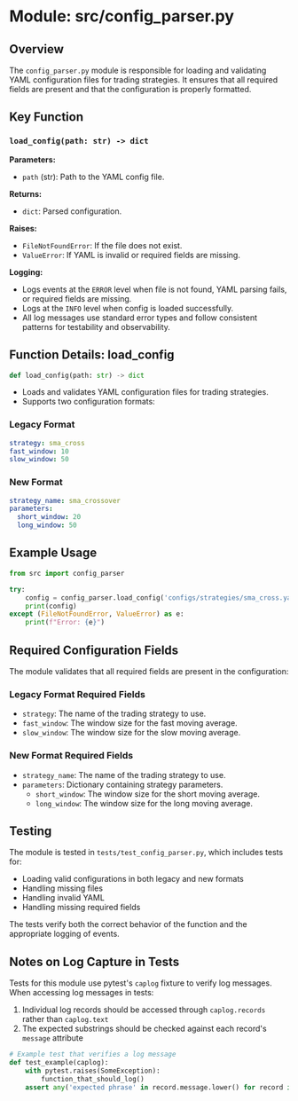 # Module: src/config_parser.py

## Overview

The `config_parser.py` module is responsible for loading and validating YAML configuration files for trading strategies. It ensures that all required fields are present and that the configuration is properly formatted.

## Key Function

### `load_config(path: str) -> dict`

**Parameters:**
- `path` (str): Path to the YAML config file.

**Returns:**
- `dict`: Parsed configuration.

**Raises:**
- `FileNotFoundError`: If the file does not exist.
- `ValueError`: If YAML is invalid or required fields are missing.

**Logging:**
- Logs events at the `ERROR` level when file is not found, YAML parsing fails, or required fields are missing.
- Logs at the `INFO` level when config is loaded successfully.
- All log messages use standard error types and follow consistent patterns for testability and observability.

## Function Details: load_config

```python
def load_config(path: str) -> dict
```
- Loads and validates YAML configuration files for trading strategies.
- Supports two configuration formats:

### Legacy Format
```yaml
strategy: sma_cross
fast_window: 10
slow_window: 50
```

### New Format
```yaml
strategy_name: sma_crossover
parameters:
  short_window: 20
  long_window: 50
```

## Example Usage

```python
from src import config_parser

try:
    config = config_parser.load_config('configs/strategies/sma_cross.yaml')
    print(config)
except (FileNotFoundError, ValueError) as e:
    print(f"Error: {e}")
```

## Required Configuration Fields

The module validates that all required fields are present in the configuration:

### Legacy Format Required Fields
- `strategy`: The name of the trading strategy to use.
- `fast_window`: The window size for the fast moving average.
- `slow_window`: The window size for the slow moving average.

### New Format Required Fields
- `strategy_name`: The name of the trading strategy to use.
- `parameters`: Dictionary containing strategy parameters.
  - `short_window`: The window size for the short moving average.
  - `long_window`: The window size for the long moving average.

## Testing

The module is tested in `tests/test_config_parser.py`, which includes tests for:
- Loading valid configurations in both legacy and new formats
- Handling missing files
- Handling invalid YAML
- Handling missing required fields

The tests verify both the correct behavior of the function and the appropriate logging of events.

## Notes on Log Capture in Tests

Tests for this module use pytest's `caplog` fixture to verify log messages. When accessing log messages in tests:

1. Individual log records should be accessed through `caplog.records` rather than `caplog.text`
2. The expected substrings should be checked against each record's `message` attribute

```python
# Example test that verifies a log message
def test_example(caplog):
    with pytest.raises(SomeException):
        function_that_should_log()
    assert any('expected phrase' in record.message.lower() for record in caplog.records)
```
